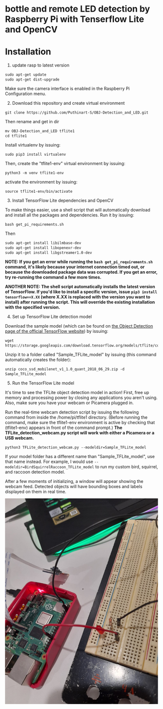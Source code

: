 # bottle and remote LED detection by Raspberry Pi with Tenserflow Lite and OpenCV

# Installation
1. update rasp to latest version

```
sudo apt-get update
sudo apt-get dist-upgrade
```
Make sure the camera interface is enabled in the Raspberry Pi Configuration menu.

2.  Download this repository and create virtual environment

```
git clone https://github.com/Puthinart-S/OBJ-Detection_and_LED.git
```

Then rename and get in dir
```
mv OBJ-Detection_and_LED tflite1
cd tflite1
```

Install virtualenv by issuing:
```
sudo pip3 install virtualenv
```

Then, create the "tflite1-env" virtual environment by issuing:
```
python3 -m venv tflite1-env
```

activate the environment by issuing:
```
source tflite1-env/bin/activate
```

3. Install TensorFlow Lite dependencies and OpenCV

To make things easier, use a shell script that will automatically download and install all the packages and dependencies. Run it by issuing:
```
bash get_pi_requirements.sh
```

Then
```
sudo apt-get install libilmbase-dev
sudo apt-get install libopenexr-dev
sudo apt-get install libgstreamer1.0-dev
```

**NOTE: If you get an error while running the `bash get_pi_requirements.sh` command, it's likely because your internet connection timed out, or because the downloaded package data was corrupted. If you get an error, try re-running the command a few more times.**

**ANOTHER NOTE: The shell script automatically installs the latest version of TensorFlow. If you'd like to install a specific version, issue `pip3 install tensorflow==X.XX` (where X.XX is replaced with the version you want to install) after running the script. This will override the existing installation with the specified version.**

4. Set up TensorFlow Lite detection model

Download the sample model (which can be found on [the Object Detection page of the official TensorFlow website](https://www.tensorflow.org/lite/models/object_detection/overview)) by issuing:
```
wget https://storage.googleapis.com/download.tensorflow.org/models/tflite/coco_ssd_mobilenet_v1_1.0_quant_2018_06_29.zip
```

Unzip it to a folder called "Sample_TFLite_model" by issuing (this command automatically creates the folder):
```
unzip coco_ssd_mobilenet_v1_1.0_quant_2018_06_29.zip -d Sample_TFLite_model
```

5. Run the TensorFlow Lite model

It's time to see the TFLite object detection model in action! First, free up memory and processing power by closing any applications you aren't using. Also, make sure you have your webcam or Picamera plugged in.

Run the real-time webcam detection script by issuing the following command from inside the /home/pi/tflite1 directory. (Before running the command, make sure the tflite1-env environment is active by checking that (tflite1-env) appears in front of the command prompt.) **The TFLite_detection_webcam.py script will work with either a Picamera or a USB webcam.**
```
python3 TFLite_detection_webcam.py --modeldir=Sample_TFLite_model
```

If your model folder has a different name than "Sample_TFLite_model", use that name instead. For example, I would use `--modeldir=BirdSquirrelRaccoon_TFLite_model` to run my custom bird, squirrel, and raccoon detection model.

After a few moments of initializing, a window will appear showing the webcam feed. Detected objects will have bounding boxes and labels displayed on them in real time.

<p align="center">
   <img height="25%" src="doc/ins.jpg">
</p>
